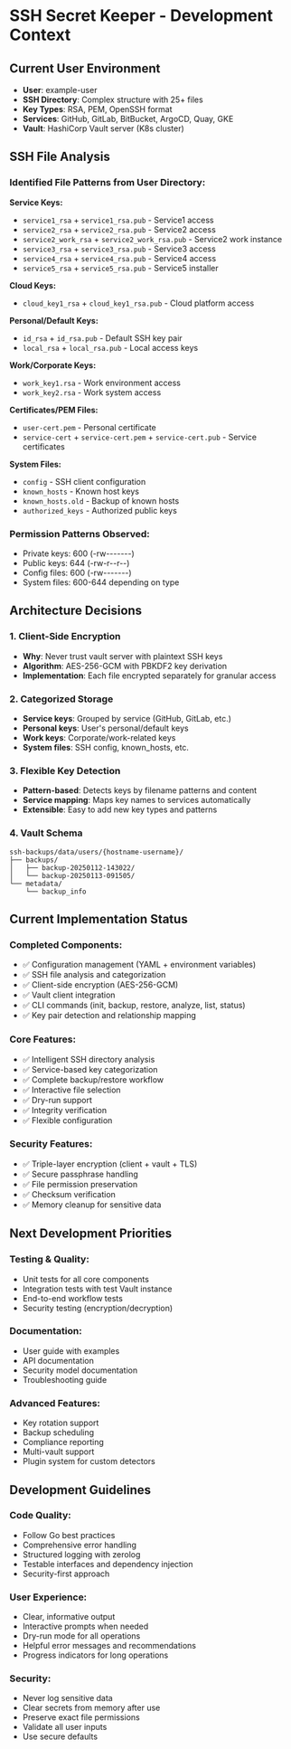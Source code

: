 # SSH Secret Keeper - Development Context

## Current User Environment
- **User**: example-user
- **SSH Directory**: Complex structure with 25+ files
- **Key Types**: RSA, PEM, OpenSSH format
- **Services**: GitHub, GitLab, BitBucket, ArgoCD, Quay, GKE
- **Vault**: HashiCorp Vault server (K8s cluster)

## SSH File Analysis

### Identified File Patterns from User Directory:

**Service Keys:**
- `service1_rsa` + `service1_rsa.pub` - Service1 access
- `service2_rsa` + `service2_rsa.pub` - Service2 access
- `service2_work_rsa` + `service2_work_rsa.pub` - Service2 work instance
- `service3_rsa` + `service3_rsa.pub` - Service3 access
- `service4_rsa` + `service4_rsa.pub` - Service4 access
- `service5_rsa` + `service5_rsa.pub` - Service5 installer

**Cloud Keys:**
- `cloud_key1_rsa` + `cloud_key1_rsa.pub` - Cloud platform access

**Personal/Default Keys:**
- `id_rsa` + `id_rsa.pub` - Default SSH key pair
- `local_rsa` + `local_rsa.pub` - Local access keys

**Work/Corporate Keys:**
- `work_key1.rsa` - Work environment access
- `work_key2.rsa` - Work system access

**Certificates/PEM Files:**
- `user-cert.pem` - Personal certificate
- `service-cert` + `service-cert.pem` + `service-cert.pub` - Service certificates

**System Files:**
- `config` - SSH client configuration
- `known_hosts` - Known host keys
- `known_hosts.old` - Backup of known hosts
- `authorized_keys` - Authorized public keys

### Permission Patterns Observed:
- Private keys: 600 (-rw-------)
- Public keys: 644 (-rw-r--r--)
- Config files: 600 (-rw-------)
- System files: 600-644 depending on type

## Architecture Decisions

### 1. Client-Side Encryption
- **Why**: Never trust vault server with plaintext SSH keys
- **Algorithm**: AES-256-GCM with PBKDF2 key derivation
- **Implementation**: Each file encrypted separately for granular access

### 2. Categorized Storage
- **Service keys**: Grouped by service (GitHub, GitLab, etc.)
- **Personal keys**: User's personal/default keys
- **Work keys**: Corporate/work-related keys
- **System files**: SSH config, known_hosts, etc.

### 3. Flexible Key Detection
- **Pattern-based**: Detects keys by filename patterns and content
- **Service mapping**: Maps key names to services automatically
- **Extensible**: Easy to add new key types and patterns

### 4. Vault Schema
```
ssh-backups/data/users/{hostname-username}/
├── backups/
│   ├── backup-20250112-143022/
│   └── backup-20250113-091505/
└── metadata/
    └── backup_info
```

## Current Implementation Status

### Completed Components:
- ✅ Configuration management (YAML + environment variables)
- ✅ SSH file analysis and categorization
- ✅ Client-side encryption (AES-256-GCM)
- ✅ Vault client integration
- ✅ CLI commands (init, backup, restore, analyze, list, status)
- ✅ Key pair detection and relationship mapping

### Core Features:
- ✅ Intelligent SSH directory analysis
- ✅ Service-based key categorization
- ✅ Complete backup/restore workflow
- ✅ Interactive file selection
- ✅ Dry-run support
- ✅ Integrity verification
- ✅ Flexible configuration

### Security Features:
- ✅ Triple-layer encryption (client + vault + TLS)
- ✅ Secure passphrase handling
- ✅ File permission preservation
- ✅ Checksum verification
- ✅ Memory cleanup for sensitive data

## Next Development Priorities

### Testing & Quality:
- Unit tests for all core components
- Integration tests with test Vault instance
- End-to-end workflow tests
- Security testing (encryption/decryption)

### Documentation:
- User guide with examples
- API documentation
- Security model documentation
- Troubleshooting guide

### Advanced Features:
- Key rotation support
- Backup scheduling
- Compliance reporting
- Multi-vault support
- Plugin system for custom detectors

## Development Guidelines

### Code Quality:
- Follow Go best practices
- Comprehensive error handling
- Structured logging with zerolog
- Testable interfaces and dependency injection
- Security-first approach

### User Experience:
- Clear, informative output
- Interactive prompts when needed
- Dry-run mode for all operations
- Helpful error messages and recommendations
- Progress indicators for long operations

### Security:
- Never log sensitive data
- Clear secrets from memory after use
- Preserve exact file permissions
- Validate all user inputs
- Use secure defaults
